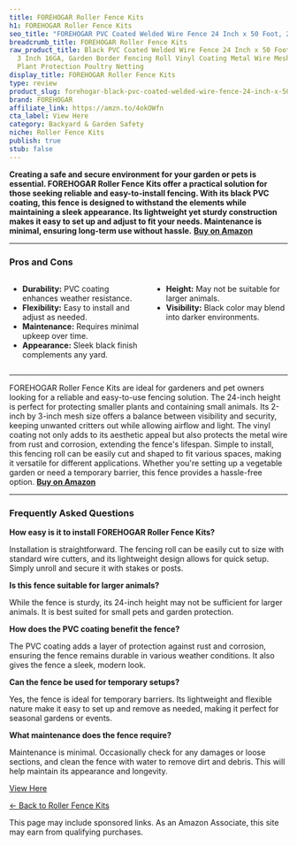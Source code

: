 ```yaml
---
title: FOREHOGAR Roller Fence Kits
h1: FOREHOGAR Roller Fence Kits
seo_title: "FOREHOGAR PVC Coated Welded Wire Fence 24 Inch x 50 Foot, 2\u2026"
breadcrumb_title: FOREHOGAR Roller Fence Kits
raw_product_title: Black PVC Coated Welded Wire Fence 24 Inch x 50 Foot, 2 Inch x
  3 Inch 16GA, Garden Border Fencing Roll Vinyl Coating Metal Wire Mesh for Yard Vegetable
  Plant Protection Poultry Netting
display_title: FOREHOGAR Roller Fence Kits
type: review
product_slug: forehogar-black-pvc-coated-welded-wire-fence-24-inch-x-50-foot-2-inch-x-be3e29e5
brand: FOREHOGAR
affiliate_link: https://amzn.to/4okOWfn
cta_label: View Here
category: Backyard & Garden Safety
niche: Roller Fence Kits
publish: true
stub: false
---
```


<div id="intro" class="full-width">
  <p><strong>Creating a safe and secure environment for your garden or pets is essential. FOREHOGAR Roller Fence Kits offer a practical solution for those seeking reliable and easy-to-install fencing. With its black PVC coating, this fence is designed to withstand the elements while maintaining a sleek appearance. Its lightweight yet sturdy construction makes it easy to set up and adjust to fit your needs. Maintenance is minimal, ensuring long-term use without hassle.</strong> <a href="https://amzn.to/4okOWfn" rel="nofollow sponsored noopener" target="_blank"><strong>Buy on Amazon</strong></a></p>
</div>

<hr />
<h3 id="pros-cons">Pros and Cons</h3>
<div class="pc-grid" style="display:grid;grid-template-columns:1fr 1fr;gap:16px;">
  <ul>
    <li><strong>Durability:</strong> PVC coating enhances weather resistance.</li>
    <li><strong>Flexibility:</strong> Easy to install and adjust as needed.</li>
    <li><strong>Maintenance:</strong> Requires minimal upkeep over time.</li>
    <li><strong>Appearance:</strong> Sleek black finish complements any yard.</li>
  </ul>
  <ul>
    <li><strong>Height:</strong> May not be suitable for larger animals.</li>
    <li><strong>Visibility:</strong> Black color may blend into darker environments.</li>
  </ul>
</div>
<hr />

<div class="full-width">
  <p>FOREHOGAR Roller Fence Kits are ideal for gardeners and pet owners looking for a reliable and easy-to-use fencing solution. The 24-inch height is perfect for protecting smaller plants and containing small animals. Its 2-inch by 3-inch mesh size offers a balance between visibility and security, keeping unwanted critters out while allowing airflow and light. The vinyl coating not only adds to its aesthetic appeal but also protects the metal wire from rust and corrosion, extending the fence's lifespan. Simple to install, this fencing roll can be easily cut and shaped to fit various spaces, making it versatile for different applications. Whether you're setting up a vegetable garden or need a temporary barrier, this fence provides a hassle-free option. <a href="https://amzn.to/4okOWfn" rel="nofollow sponsored noopener" target="_blank"><strong>Buy on Amazon</strong></a></p>
</div>

<hr />
<h3 id="faqs">Frequently Asked Questions</h3>

<p><strong>How easy is it to install FOREHOGAR Roller Fence Kits?</strong></p>
<p>Installation is straightforward. The fencing roll can be easily cut to size with standard wire cutters, and its lightweight design allows for quick setup. Simply unroll and secure it with stakes or posts.</p>

<p><strong>Is this fence suitable for larger animals?</strong></p>
<p>While the fence is sturdy, its 24-inch height may not be sufficient for larger animals. It is best suited for small pets and garden protection.</p>

<p><strong>How does the PVC coating benefit the fence?</strong></p>
<p>The PVC coating adds a layer of protection against rust and corrosion, ensuring the fence remains durable in various weather conditions. It also gives the fence a sleek, modern look.</p>

<p><strong>Can the fence be used for temporary setups?</strong></p>
<p>Yes, the fence is ideal for temporary barriers. Its lightweight and flexible nature make it easy to set up and remove as needed, making it perfect for seasonal gardens or events.</p>

<p><strong>What maintenance does the fence require?</strong></p>
<p>Maintenance is minimal. Occasionally check for any damages or loose sections, and clean the fence with water to remove dirt and debris. This will help maintain its appearance and longevity.</p>
<p><a class="btn" href="https://amzn.to/4okOWfn" target="_blank" rel="nofollow sponsored noopener">View Here</a></p>
<p><a href="/roundups/backyard-garden-safety/roller-fence-kits/">← Back to Roller Fence Kits</a></p>
<aside class="disclosure">This page may include sponsored links. As an Amazon Associate, this site may earn from qualifying purchases.</aside>
